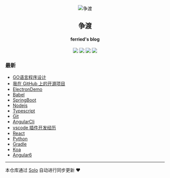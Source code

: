 <p align="center"><img alt="争渡" src="https://s2.ax1x.com/2019/08/19/mlrm34.th.png"></p><h2 align="center">
争渡
</h2>

<h4 align="center">ferried's blog</h4>
<p align="center"><a title="争渡" target="_blank" href="https://github.com/ferried/solo-blog"><img src="https://img.shields.io/github/last-commit/ferried/solo-blog.svg?style=flat-square&color=FF9900"></a>
<a title="GitHub repo size in bytes" target="_blank" href="https://github.com/ferried/solo-blog"><img src="https://img.shields.io/github/repo-size/ferried/solo-blog.svg?style=flat-square"></a>
<a title="Solo Version" target="_blank" href="https://github.com/b3log/solo/releases"><img src="https://img.shields.io/badge/solo-3.6.4-f1e05a.svg?style=flat-square&color=blueviolet"></a>
<a title="Hits" target="_blank" href="https://github.com/b3log/hits"><img src="https://hits.b3log.org/ferried/solo-blog.svg"></a></p>

### 最新

* [GO语言程序设计](http://blog.ferried.cn:8080/articles/2019/09/05/1567651623206.html)
* [我在 GitHub 上的开源项目](http://blog.ferried.cn:8080/my-github-repos)
* [ElectronDemo](http://blog.ferried.cn:8080/articles/2019/08/19/1566178789711.html)
* [Babel](http://blog.ferried.cn:8080/articles/2019/08/19/1566178740285.html)
* [SpringBoot](http://blog.ferried.cn:8080/articles/2019/08/19/1566178661370.html)
* [Nodejs](http://blog.ferried.cn:8080/articles/2019/08/19/1566178571707.html)
* [Typescript](http://blog.ferried.cn:8080/articles/2019/08/19/1566178523818.html)
* [Git](http://blog.ferried.cn:8080/articles/2019/08/19/1566178402477.html)
* [AngularCli](http://blog.ferried.cn:8080/articles/2019/08/19/1566177948951.html)
* [vscode 插件开发经历](http://blog.ferried.cn:8080/articles/2019/08/19/1566177776340.html)
* [React](http://blog.ferried.cn:8080/articles/2019/08/19/1566177016645.html)
* [Python](http://blog.ferried.cn:8080/articles/2019/08/19/1566176967608.html)
* [Gradle](http://blog.ferried.cn:8080/articles/2019/08/19/1566176857184.html)
* [Koa](http://blog.ferried.cn:8080/articles/2019/08/19/1566176781560.html)
* [Angular6](http://blog.ferried.cn:8080/articles/2019/08/19/1566176660956.html)



---

本仓库通过 [Solo](https://github.com/b3log/solo) 自动进行同步更新 ❤️ 
